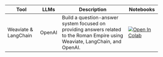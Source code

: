 

| Tool                         | LLMs                      | Description                                                        | Notebooks |
|------------------------------|---------------------------|--------------------------------------------------------------------|-----------|
| Weaviate & LangChain | OpenAI | Build a question-answer system focused on providing answers related to the Roman Empire using Weaviate, LangChain, and OpenAI.| [![Open In Colab](https://colab.research.google.com/assets/colab-badge.svg)](https://colab.research.google.com/github/athina-ai/cookbooks/blob/main/naive_rag.ipynb) |
